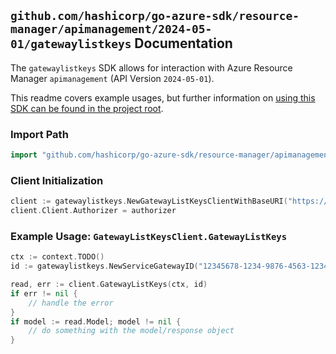 
## `github.com/hashicorp/go-azure-sdk/resource-manager/apimanagement/2024-05-01/gatewaylistkeys` Documentation

The `gatewaylistkeys` SDK allows for interaction with Azure Resource Manager `apimanagement` (API Version `2024-05-01`).

This readme covers example usages, but further information on [using this SDK can be found in the project root](https://github.com/hashicorp/go-azure-sdk/tree/main/docs).

### Import Path

```go
import "github.com/hashicorp/go-azure-sdk/resource-manager/apimanagement/2024-05-01/gatewaylistkeys"
```


### Client Initialization

```go
client := gatewaylistkeys.NewGatewayListKeysClientWithBaseURI("https://management.azure.com")
client.Client.Authorizer = authorizer
```


### Example Usage: `GatewayListKeysClient.GatewayListKeys`

```go
ctx := context.TODO()
id := gatewaylistkeys.NewServiceGatewayID("12345678-1234-9876-4563-123456789012", "example-resource-group", "serviceValue", "gatewayIdValue")

read, err := client.GatewayListKeys(ctx, id)
if err != nil {
	// handle the error
}
if model := read.Model; model != nil {
	// do something with the model/response object
}
```
